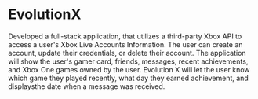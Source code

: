 # EvolutionX
Developed a full-stack application, that utilizes a third-party Xbox API to access a user's Xbox Live Accounts Information. The user can create an account, update their credentials, or delete their account. The application will show the user's gamer card, friends, messages, recent achievements, and Xbox One games owned by the user. Evolution X will let the user know which game they played recently, what day they earned achievement, and displaysthe date when a message was received.
